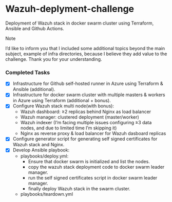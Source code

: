 # Wazuh-deplyment-challenge
Deployment of Wazuh stack in docker swarm cluster using Terraform, Ansible and Github Actions.

> [!NOTE]  
> I’d like to inform you that I included some additional topics beyond the main subject, example of infra directories, because I believe they add value to the challenge. Thank you for your understanding.

### Completed Tasks
- [x] Infrastructure for Github self-hosted runner in Azure using Terraform & Ansible (additional).
- [x] Infrastructure for docker swarm cluster with multiple masters & workers in Azure using Terraform (additional + bonus).
- [x] Configure Wazuh stack multi node(with bonus):
    - Wazuh dashboard: ≥2 replicas behind Nginx as load balancer
    - Wazuh manager: clustered deployment (master/worker)
    - Wazuh indexer (I’m facing multiple issues configuring ≥3 data nodes, and due to limited time I’m skipping it)
    - Nginx as reverse proxy & load balancer for Wazuh dasboard replicas
- [x] Configure generator script for generating self signed certificates for Wazuh stack and Nginx.
- [x] Develop Ansible playbook:
    - playbooks/deploy.yml:
        - Ensure that docker swarm is initialized and list the nodes.
        - copy the wazuh stack deployment code to docker swarm leader manager.
        - run the self signed certificates script in docker swarm leader manager.
        - finally deploy Wazuh stack in the swarm cluster.
    - playbooks/teardown.yml
